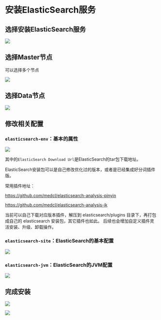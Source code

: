 # 安装ElasticSearch服务

## 选择安装ElasticSearch服务

![](https://tva1.sinaimg.cn/large/703708dcly1gjw9gu15gbj223k13otgq.jpg)

## 选择Master节点

可以选择多个节点

![](https://tva1.sinaimg.cn/large/703708dcly1gjw9ijuiorj223013847d.jpg)

## 选择Data节点

![](https://tva1.sinaimg.cn/large/703708dcly1gjw9jgh4avj224w0ratdf.jpg)

## 修改相关配置

### `elasticsearch-env`：基本的属性

![](https://tva1.sinaimg.cn/large/703708dcly1gjw9musnx4j21c60j6whc.jpg)

其中的`ElasticSearch Download Url`是ElasticSearch的tar包下载地址。

ElasticSearch安装包可以是自己修改优化过的版本，或者是已经集成好分词插件版。

常用插件地址：

https://github.com/medcl/elasticsearch-analysis-pinyin

https://github.com/medcl/elasticsearch-analysis-ik

当前可以自己下载对应版本插件，解压到 elasticsearch/plugins 目录下，再打包成自己的 elasticsearch 安装包，其它插件也如此。 后续也会增加自定义插件灵活安装、升级、卸载操作。

### `elasticsearch-site`：ElasticSearch的基本配置

![](https://tva1.sinaimg.cn/large/703708dcly1gjw9pvx5h2j21ei0tqwhq.jpg)

### `elasticsearch-jvm`：ElasticSearch的JVM配置

![](https://tva1.sinaimg.cn/large/703708dcly1gjwqvf73l4j21jw0g0q4l.jpg)

## 完成安装

![](https://tva1.sinaimg.cn/large/703708dcly1gjw9sm64jzj223q100jxu.jpg)

![](https://tva1.sinaimg.cn/large/703708dcly1gjw9tmipz6j226w0mowit.jpg)